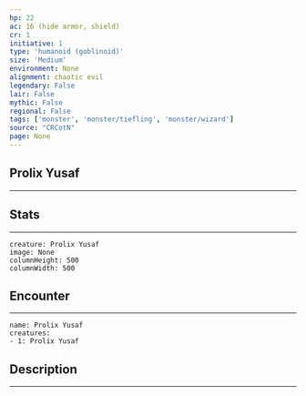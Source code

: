 ```yaml
---
hp: 22
ac: 16 (hide armor, shield)
cr: 1
initiative: 1
type: 'humanoid (goblinoid)'    
size: 'Medium'
environment: None
alignment: chaotic evil
legendary: False
lair: False
mythic: False
regional: False
tags: ['monster', 'monster/tiefling', 'monster/wizard']
source: "CRCotN"
page: None
---
```


## Prolix Yusaf
---



## Stats
---

```statblock
creature: Prolix Yusaf
image: None
columnHeight: 500
columnWidth: 500
```

## Encounter
---

```encounter-table
name: Prolix Yusaf
creatures:
- 1: Prolix Yusaf
```

## Description
---




